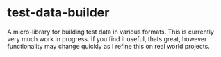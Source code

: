 # test-data-builder

A micro-library for building test data in various formats. This is currently very much work in progress. If you find it
useful, thats great, however functionality may change quickly as I refine this on real world
projects.




